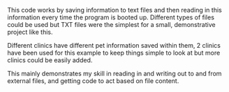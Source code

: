 This code works by saving information to text files and then reading in this information every time the program is booted up. Different types of files could be used but TXT files 
were the simplest for a small, demonstrative project like this.

Different clinics have different pet information saved within them, 2 clinics have been used for this example to keep things simple to look at but more clinics could be easily added.

This mainly demonstrates my skill in reading in and writing out to and from external files, and getting code to act based on file content.
